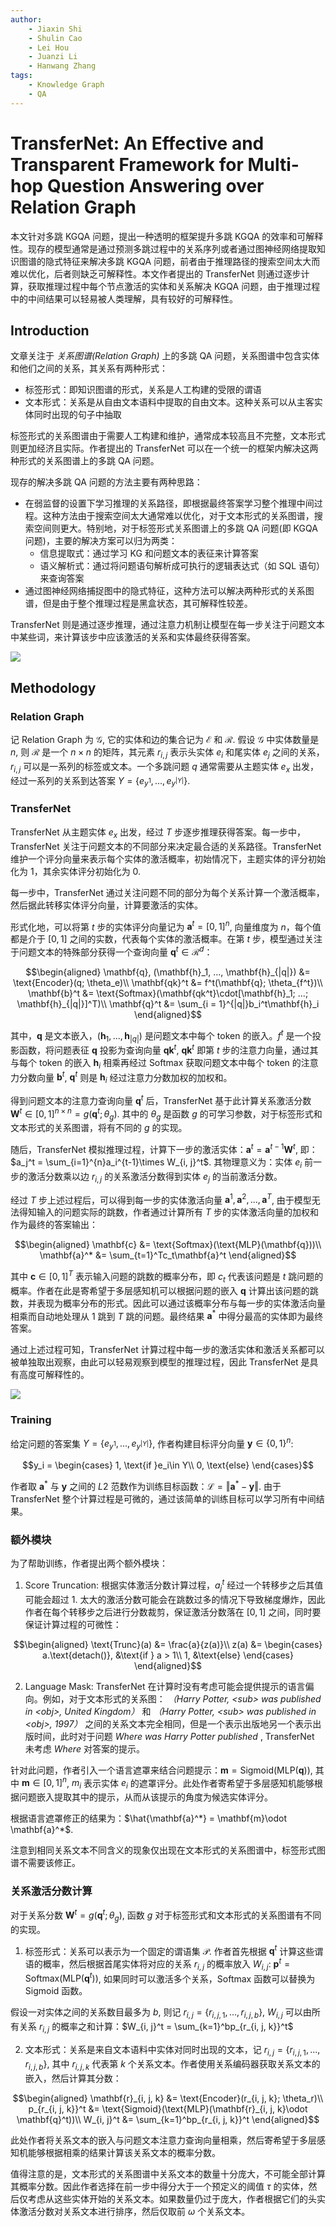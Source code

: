 ```yaml
---
author:
    - Jiaxin Shi
    - Shulin Cao
    - Lei Hou
    - Juanzi Li
    - Hanwang Zhang
tags:
    - Knowledge Graph
    - QA
---
```


# TransferNet: An Effective and Transparent Framework for Multi-hop Question Answering over Relation Graph

本文针对多跳 KGQA 问题，提出一种透明的框架提升多跳 KGQA 的效率和可解释性。现存的模型通常是通过预测多跳过程中的关系序列或者通过图神经网络提取知识图谱的隐式特征来解决多跳 KGQA 问题，前者由于推理路径的搜索空间太大而难以优化，后者则缺乏可解释性。本文作者提出的 TransferNet 则通过逐步计算，获取推理过程中每个节点激活的实体和关系解决 KGQA 问题，由于推理过程中的中间结果可以轻易被人类理解，具有较好的可解释性。

## Introduction

文章关注于 *关系图谱(Relation Graph)* 上的多跳 QA 问题，关系图谱中包含实体和他们之间的关系，其关系有两种形式：

- 标签形式：即知识图谱的形式，关系是人工构建的受限的谓语
- 文本形式：关系是从自由文本语料中提取的自由文本。这种关系可以从主客实体同时出现的句子中抽取

标签形式的关系图谱由于需要人工构建和维护，通常成本较高且不完整，文本形式则更加经济且实际。作者提出的 TransferNet 可以在一个统一的框架内解决这两种形式的关系图谱上的多跳 QA 问题。

现存的解决多跳 QA 问题的方法主要有两种思路：

- 在弱监督的设置下学习推理的关系路径，即根据最终答案学习整个推理中间过程。这种方法由于搜索空间太大通常难以优化，对于文本形式的关系图谱，搜索空间则更大。特别地，对于标签形式关系图谱上的多跳 QA 问题(即 KGQA 问题)，主要的解决方案可以归为两类：
  - 信息提取式：通过学习 KG 和问题文本的表征来计算答案
  - 语义解析式：通过将问题语句解析成可执行的逻辑表达式（如 SQL 语句）来查询答案
- 通过图神经网络捕捉图中的隐式特征，这种方法可以解决两种形式的关系图谱，但是由于整个推理过程是黑盒状态，其可解释性较差。

TransferNet 则是通过逐步推理，通过注意力机制让模型在每一步关注于问题文本中某些词，来计算该步中应该激活的关系和实体最终获得答案。

![](TransferNet/2.png)

## Methodology

### Relation Graph

记 Relation Graph 为 $\mathcal{G}$, 它的实体和边的集合记为 $\mathcal{E}$ 和 $\mathcal{R}$. 假设 $\mathcal{G}$ 中实体数量是 $n$, 则 $\mathcal{R}$ 是一个 $n\times n$ 的矩阵，其元素 $r_{i, j}$ 表示头实体 $e_i$ 和尾实体 $e_j$ 之间的关系，$r_{i, j}$ 可以是一系列的标签或文本。一个多跳问题 $q$ 通常需要从主题实体 $e_x$ 出发，经过一系列的关系到达答案 $Y = \{e_{y^1}, ..., e_{y^{|Y|}}\}$.

### TransferNet

TransferNet 从主题实体 $e_x$ 出发，经过 $T$ 步逐步推理获得答案。每一步中，TransferNet 关注于问题文本的不同部分来决定最合适的关系路径。TransferNet 维护一个评分向量来表示每个实体的激活概率，初始情况下，主题实体的评分初始化为 1，其余实体评分初始化为 0.

每一步中，TransferNet 通过关注问题不同的部分为每个关系计算一个激活概率，然后据此转移实体评分向量，计算要激活的实体。

形式化地，可以将第 $t$ 步的实体评分向量记为 $\mathbf{a}^t = [0, 1]^n$, 向量维度为 $n$，每个值都是介于 $[0, 1]$ 之间的实数，代表每个实体的激活概率。在第 $t$ 步，模型通过关注于问题文本的特殊部分获得一个查询向量 $\mathbf{q}^t\in\mathcal{R}^d$：

$$\begin{aligned}
    \mathbf{q}, (\mathbf{h}_1, ..., \mathbf{h}_{|q|}) &= \text{Encoder}(q; \theta_e)\\
    \mathbf{qk}^t &= f^t(\mathbf{q}; \theta_{f^t})\\
    \mathbf{b}^t &= \text{Softmax}(\mathbf{qk^t}\cdot[\mathbf{h}_1; ...; \mathbf{h}_{|q|}]^T)\\
    \mathbf{q}^t &= \sum_{i = 1}^{|q|}b_i^t\mathbf{h}_i
\end{aligned}$$

其中，$\mathbf{q}$ 是文本嵌入，$(\mathbf{h}_1, ..., \mathbf{h}_{|q|})$ 是问题文本中每个 token 的嵌入。$f^t$ 是一个投影函数，将问题表征 $\mathbf{q}$ 投影为查询向量 $\mathbf{qk}^t$, $\mathbf{qk}^t$ 即第 $t$ 步的注意力向量，通过其与每个 token 的嵌入 $\mathbf{h}_i$ 相乘再经过 Softmax 获取问题文本中每个 token 的注意力分数向量 $\mathbf{b}^t$, $\mathbf{q}^t$ 则是 $\mathbf{h}_i$ 经过注意力分数加权的加权和。

得到问题文本的注意力查询向量 $\mathbf{q}^t$ 后，TransferNet 基于此计算关系激活分数 $\mathbf{W}^t\in[0, 1]^{n\times n} = g(\mathbf{q}^t; \theta_g)$. 其中的 $\theta_g$ 是函数 $g$ 的可学习参数，对于标签形式和文本形式的关系图谱，将有不同的 $g$ 的实现。

随后，TransferNet 模拟推理过程，计算下一步的激活实体：$\mathbf{a}^t = \mathbf{a}^{t-1}\mathbf{W}^t$, 即：$a_j^t = \sum_{i=1}^{n}a_i^{t-1}\times W_{i, j}^t$. 其物理意义为：实体 $e_i$ 前一步的激活分数乘以边 $r_{i, j}$ 的关系激活分数得到实体 $e_j$ 的当前激活分数。

经过 $T$ 步上述过程后，可以得到每一步的实体激活向量 $\mathbf{a}^1, \mathbf{a}^2, ..., \mathbf{a}^T$, 由于模型无法得知输入的问题实际的跳数，作者通过计算所有 $T$ 步的实体激活向量的加权和作为最终的答案输出：

$$\begin{aligned}
    \mathbf{c} &= \text{Softmax}(\text{MLP}(\mathbf{q}))\\
    \mathbf{a}^* &= \sum_{t=1}^Tc_t\mathbf{a}^t
\end{aligned}$$

其中 $\mathbf{c}\in[0, 1]^T$ 表示输入问题的跳数的概率分布，即 $c_t$ 代表该问题是 $t$ 跳问题的概率。作者在此是寄希望于多层感知机可以根据问题的嵌入 $\mathbf{q}$ 计算出该问题的跳数，并表现为概率分布的形式。因此可以通过该概率分布与每一步的实体激活向量相乘而自动地处理从 1 跳到 $T$ 跳的问题。最终结果 $\mathbf{a}^*$ 中得分最高的实体即为最终答案。

通过上述过程可知，TransferNet 计算过程中每一步的激活实体和激活关系都可以被单独取出观察，由此可以轻易观察到模型的推理过程，因此 TransferNet 是具有高度可解释性的。

![](TransferNet/1.png)

### Training

给定问题的答案集 $Y=\{e_{y^1}, ..., e_{y^{|Y|}}\}$, 作者构建目标评分向量 $\mathbf{y}\in\{0, 1\}^n$:

$$y_i = \begin{cases}
    1, \text{if }e_i\in Y\\
    0, \text{else}
\end{cases}$$

作者取 $\mathbf{a}^*$ 与 $\mathbf{y}$ 之间的 $L2$ 范数作为训练目标函数：$\mathcal{L} = \Vert\mathbf{a}^*-\mathbf{y}\Vert$. 由于 TransferNet 整个计算过程是可微的，通过该简单的训练目标可以学习所有中间结果。

### 额外模块

为了帮助训练，作者提出两个额外模块：

1. Score Truncation: 根据实体激活分数计算过程，$a_j^t$ 经过一个转移步之后其值可能会超过 1. 太大的激活分数可能会在跳数过多的情况下导致梯度爆炸，因此作者在每个转移步之后进行分数裁剪，保证激活分数落在 $[0, 1]$ 之间，同时要保证计算过程的可微性：

$$\begin{aligned}
    \text{Trunc}(a) &= \frac{a}{z(a)}\\
    z(a) &= \begin{cases}
        a.\text{detach()}, &\text{if } a > 1\\
        1, &\text{else}
    \end{cases}
\end{aligned}$$

2. Language Mask: TransferNet 在计算时没有考虑可能会提供提示的语言偏向。例如，对于文本形式的关系图： *（Harry Potter, \<sub> was published in \<obj>, United Kingdom）* 和 *（Harry Potter, \<sub> was published in \<obj>, 1997）* 之间的关系文本完全相同，但是一个表示出版地另一个表示出版时间，此时对于问题 *Where was Harry Potter published* , TransferNet 未考虑 *Where* 对答案的提示。

针对此问题，作者引入一个语言遮罩来结合问题提示：$\mathbf{m} = \text{Sigmoid}(\text{MLP}(\mathbf{q}))$, 其中 $\mathbf{m}\in [0, 1]^n$, $m_i$ 表示实体 $e_i$ 的遮罩评分。此处作者寄希望于多层感知机能够根据问题嵌入提取其中的提示，从而从该提示的角度为候选实体评分。

根据语言遮罩修正的结果为：$\hat{\mathbf{a}^*} = \mathbf{m}\odot \mathbf{a}^*$.

注意到相同关系文本不同含义的现象仅出现在文本形式的关系图谱中，标签形式图谱不需要该修正。

### 关系激活分数计算

对于关系分数 $\mathbf{W}^t = g(\mathbf{q}^t; \theta_g)$, 函数 $g$ 对于标签形式和文本形式的关系图谱有不同的实现。

1. 标签形式：关系可以表示为一个固定的谓语集 $\mathcal{P}$. 作者首先根据 $\mathbf{q}^t$ 计算这些谓语的概率，然后根据首尾实体将对应的关系 $r_{i, j}$ 的概率放入 $W_{i, j}$: $\mathbf{p}^t = \text{Softmax}(\text{MLP}(\mathbf{q}^t))$, 如果同时可以激活多个关系，$\text{Softmax}$ 函数可以替换为 $\text{Sigmoid}$ 函数。

假设一对实体之间的关系数目最多为 $b$, 则记 $r_{i, j} = \{r_{i, j, 1}, ..., r_{i, j, b}\}$, $W_{i, j}$ 可以由所有关系 $r_{i, j}$ 的概率之和计算：$W_{i, j}^t = \sum_{k=1}^bp_{r_{i, j, k}}^t$

2. 文本形式：关系是来自文本语料中实体对同时出现的文本，记 $r_{i, j} = \{r_{i, j, 1}, ..., r_{i, j, b}\}$, 其中 $r_{i, j, k}$ 代表第 $k$ 个关系文本。作者使用关系编码器获取关系文本的嵌入，然后计算其分数：

$$\begin{aligned}
    \mathbf{r}_{i, j, k} &= \text{Encoder}(r_{i, j, k}; \theta_r)\\
    p_{r_{i, j, k}}^t &= \text{Sigmoid}(\text{MLP}(\mathbf{r}_{i, j, k}\odot \mathbf{q}^t))\\
    W_{i, j}^t &= \sum_{k=1}^bp_{r_{i, j, k}}^t
\end{aligned}$$

此处作者将关系文本的嵌入与问题文本注意力查询向量相乘，然后寄希望于多层感知机能够根据相乘的结果计算该关系文本的概率分数。

值得注意的是，文本形式的关系图谱中关系文本的数量十分庞大，不可能全部计算其概率分数。因此作者选择在前一步中得分大于一个预定义的阈值 $\tau$ 的实体，然后仅考虑从这些实体开始的关系文本。如果数量仍过于庞大，作者根据它们的头实体激活分数对关系文本进行排序，然后仅取前 $\omega$ 个关系文本。
